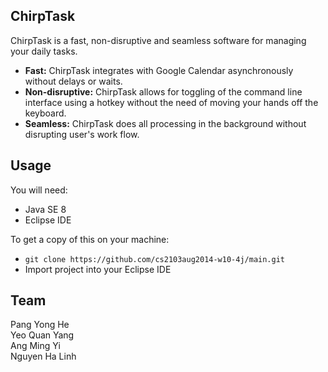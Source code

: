 <h2>ChirpTask</h2>
ChirpTask is a fast, non-disruptive and seamless software for managing your daily tasks.


<UL>
<LI><B>Fast:</B> ChirpTask integrates with Google Calendar asynchronously without delays or waits.</LI>
<LI><B>Non-disruptive:</B> ChirpTask allows for toggling of the command line interface using a hotkey without the need of moving your hands off the keyboard.</LI>
<LI><B>Seamless:</B> ChirpTask does all processing in the background without disrupting user's work flow.</LI>
</UL>

<h2>Usage</h2>
You will need:
<UL>
<LI>Java SE 8</LI>
<LI>Eclipse IDE</LI>
</UL>

To get a copy of this on your machine:
<UL>
<LI><code>git clone https://github.com/cs2103aug2014-w10-4j/main.git</code></LI>
<LI>Import project into your Eclipse IDE</LI>
</UL>

<h2>Team</h2>
Pang Yong He<br/>
Yeo Quan Yang<br/>
Ang Ming Yi<br/>
Nguyen Ha Linh<br/>